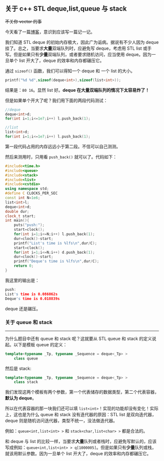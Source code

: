## 关于 c++ STL deque,list,queue 与 stack

~~不关你 vector 的事~~

今天看了一篇[博客](https://www.luogu.com.cn/blog/chen-zhe/ti-xie-b3656-mu-ban-shuang-duan-dui-lie-1-post "博客")，意识到应该写一篇记一记。

我们知道 STL deque 的初始内存极大，因此广为诟病。据说有不少人因为 deque 挂了。总之，当要求**大量**双端队列时，应避免写 deque，考虑用 STL list 或手写。但是如果只有**少量**双端队列，或者要求随机访问，应当使用 deque。因为一旦单个 list 开大了，deque 的效率和内存都碾压它。

通过 `sizeof()` 函数，我们可以得知一个 deque 和 一个 list 的大小。

```cpp
printf("%d %d",sizeof(deque<int>),sizeof(list<int>));
```
结果是：`80 16`。显然 list 好。**deque 在大量双端队列的情况下太容易炸了！**

但是如果单个开大了呢？我们用下面的两段代码测试：

```cpp
//deque
deque<int>d;
for(int i=1;i<=1e7;i++) l.push_back(1);
```

```cpp
//list
list<int>d;
for(int i=1;i<=1e7;i++) l.push_back(1);
```

第一段代码占用的内存远远小于第二段。不信可以自己测测。

然后来测用时，只用看 `push_back()` 就可以了。代码如下：

```cpp
#include<time.h>
#include<queue>
#include<stack>
#include<list>
#include<cstdio>
using namespace std;
#define C CLOCKS_PER_SEC
const int N=1e6;
list<int>l;
deque<int>d;
double dur;
clock_t start;
int main(){
	puts("push:");
	start=clock();
	for(int i=1;i<=N;i++) l.push_back(1);
	dur=clock()-start;
	printf("List's time is %lfs\n",dur/C);
	start=clock();
	for(int i=1;i<=N;i++) d.push_back(1);
	dur=clock()-start;
	printf("Deque's time is %lfs\n",dur/C);
	return 0;
}
```
我这里的输出是：
```cpp
push:
List's time is 0.086062s
Deque's time is 0.018839s
```
deque 还是碾压。

### 关于 queue 和 stack
------------

为什么题目中还有 queue 和 stack 呢？这就要从 STL queue 和 stack 的定义说起。以下是模板 queue 的定义：

```cpp 
template<typename _Tp, typename _Sequence = deque<_Tp> >
    class queue
```
然后是 stack:
```cpp 
template<typename _Tp, typename _Sequence = deque<_Tp> >
    class stack
```

我们发现这两个模板有两个参数，第一个代表储存的数据类型，第二个代表容器，**默认为 deque**。

所以在代表容器的那一块我们还可以填 ```list<int>```！实现的功能却没有变化！实际上，这也是为什么 queue 和 stack 没有迭代器的原因：STL list 是双向迭代器，deque 则是随机访问迭代器，类型不统一，没法做迭代器。

例如：`queue<int,list<int> >` 和 `stack<char,list<char> >` 都是合法的。

和 deque 与 list 的比较一样，当要求**大量**队列或者栈时，应避免写默认的，应该写成例如：`queue<int,list<int> > q[1000005]`。但是如果只有**少量**队列或栈，就该用默认参数。因为一旦单个 list 开大了，deque 的效率和内存都碾压它。